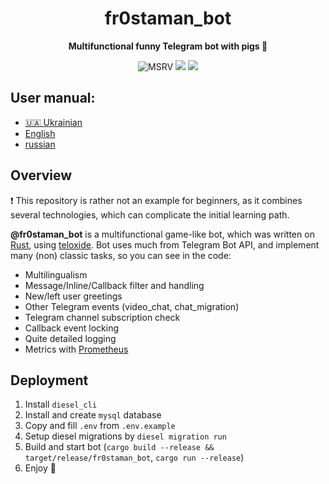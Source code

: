 <div align="center">
  <h1>fr0staman_bot</h1>
  <p>
    <strong>Multifunctional funny Telegram bot with pigs 🐷</strong>
  </p>
  <p>

![MSRV](https://img.shields.io/badge/rustc-1.70+-ab6000.svg)
[![](https://img.shields.io/badge/Telegram-bot-blue?logo=telegram)](https://t.me/fr0staman_bot)
[![](https://img.shields.io/badge/Telegram-chat-blue?logo=telegram)](https://t.me/fr0staman_chat)

  </p>
</div>

## User manual:

- [🇺🇦 Ukrainian](https://telegra.ph/Help--fr0staman-bot-uk-08-05)
- [English](https://telegra.ph/Help--fr0staman-bot-en-08-05)
- [russian](https://telegra.ph/Help--fr0staman-bot-ru-08-05)

## Overview
❗️ This repository is rather not an example for beginners, as it combines several technologies, which can complicate the initial learning path.

**@fr0staman_bot** is a multifunctional game-like bot, which was written on [Rust](https://www.rust-lang.org/), using [teloxide](https://github.com/teloxide/teloxide).
Bot uses much from Telegram Bot API, and implement many (non) classic tasks, so you can see in the code:
- Multilingualism
- Message/Inline/Callback filter and handling
- New/left user greetings
- Other Telegram events (video_chat, chat_migration)
- Telegram channel subscription check
- Callback event locking
- Quite detailed logging
- Metrics with [Prometheus](https://prometheus.io/)

## Deployment
1. Install `diesel_cli`
2. Install and create `mysql` database
3. Copy and fill `.env` from `.env.example`
4. Setup diesel migrations by `diesel migration run`
5. Build and start bot (`cargo build --release && target/release/fr0staman_bot`, `cargo run --release`)
6. Enjoy 🐽

